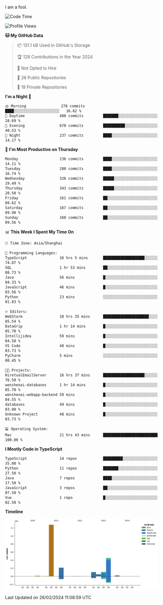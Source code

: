 I am a fool.

<!--START_SECTION:waka-->
![Code Time](http://img.shields.io/badge/Code%20Time-1%2C225%20hrs%2040%20mins-blue)

![Profile Views](http://img.shields.io/badge/Profile%20Views-0-blue)

**🐱 My GitHub Data** 

> 📦 131.1 kB Used in GitHub's Storage 
 > 
> 🏆 128 Contributions in the Year 2024
 > 
> 🚫 Not Opted to Hire
 > 
> 📜 26 Public Repositories 
 > 
> 🔑 19 Private Repositories 
 > 
**I'm a Night 🦉** 

```text
🌞 Morning                278 commits         ████░░░░░░░░░░░░░░░░░░░░░   16.62 % 
🌆 Daytime                480 commits         ███████░░░░░░░░░░░░░░░░░░   28.69 % 
🌃 Evening                678 commits         ██████████░░░░░░░░░░░░░░░   40.53 % 
🌙 Night                  237 commits         ████░░░░░░░░░░░░░░░░░░░░░   14.17 % 
```
📅 **I'm Most Productive on Thursday** 

```text
Monday                   236 commits         ████░░░░░░░░░░░░░░░░░░░░░   14.11 % 
Tuesday                  280 commits         ████░░░░░░░░░░░░░░░░░░░░░   16.74 % 
Wednesday                326 commits         █████░░░░░░░░░░░░░░░░░░░░   19.49 % 
Thursday                 343 commits         █████░░░░░░░░░░░░░░░░░░░░   20.50 % 
Friday                   161 commits         ██░░░░░░░░░░░░░░░░░░░░░░░   09.62 % 
Saturday                 167 commits         ██░░░░░░░░░░░░░░░░░░░░░░░   09.98 % 
Sunday                   160 commits         ██░░░░░░░░░░░░░░░░░░░░░░░   09.56 % 
```


📊 **This Week I Spent My Time On** 

```text
🕑︎ Time Zone: Asia/Shanghai

💬 Programming Languages: 
TypeScript               16 hrs 5 mins       ███████████████████░░░░░░   74.07 % 
SQL                      1 hr 53 mins        ██░░░░░░░░░░░░░░░░░░░░░░░   08.73 % 
Java                     56 mins             █░░░░░░░░░░░░░░░░░░░░░░░░   04.33 % 
JavaScript               46 mins             █░░░░░░░░░░░░░░░░░░░░░░░░   03.56 % 
Python                   23 mins             ░░░░░░░░░░░░░░░░░░░░░░░░░   01.83 % 

🔥 Editors: 
WebStorm                 18 hrs 35 mins      █████████████████████░░░░   85.54 % 
DataGrip                 1 hr 14 mins        █░░░░░░░░░░░░░░░░░░░░░░░░   05.70 % 
Intellijidea             59 mins             █░░░░░░░░░░░░░░░░░░░░░░░░   04.58 % 
VS Code                  48 mins             █░░░░░░░░░░░░░░░░░░░░░░░░   03.73 % 
PyCharm                  5 mins              ░░░░░░░░░░░░░░░░░░░░░░░░░   00.45 % 

🐱‍💻 Projects: 
HiretualEmailServer      16 hrs 37 mins      ███████████████████░░░░░░   76.50 % 
wenshenai-databases      1 hr 14 mins        █░░░░░░░░░░░░░░░░░░░░░░░░   05.70 % 
wenshenai-webapp-backend 59 mins             █░░░░░░░░░░░░░░░░░░░░░░░░   04.55 % 
databases                49 mins             █░░░░░░░░░░░░░░░░░░░░░░░░   03.80 % 
Unknown Project          48 mins             █░░░░░░░░░░░░░░░░░░░░░░░░   03.73 % 

💻 Operating System: 
Mac                      21 hrs 43 mins      █████████████████████████   100.00 % 
```

**I Mostly Code in TypeScript** 

```text
TypeScript               14 repos            █████████░░░░░░░░░░░░░░░░   35.00 % 
Python                   11 repos            ███████░░░░░░░░░░░░░░░░░░   27.50 % 
Java                     7 repos             ████░░░░░░░░░░░░░░░░░░░░░   17.50 % 
JavaScript               3 repos             ██░░░░░░░░░░░░░░░░░░░░░░░   07.50 % 
Vue                      1 repo              █░░░░░░░░░░░░░░░░░░░░░░░░   02.50 % 
```



**Timeline**

![Lines of Code chart](https://raw.githubusercontent.com/VeejaLiu/VeejaLiu/master/assets/bar_graph.png)


 Last Updated on 28/02/2024 11:08:59 UTC
<!--END_SECTION:waka-->
